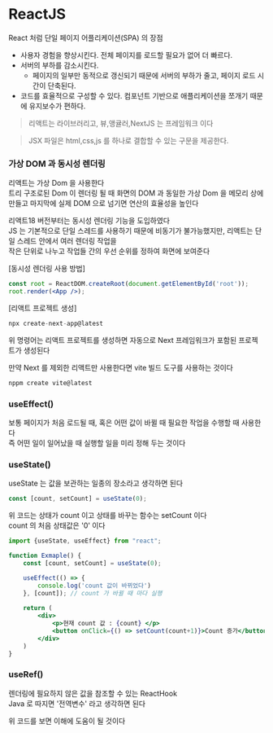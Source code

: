 # ReactJS
React 처럼 단일 페이지 어플리케이션(SPA) 의 장점
- 사용자 경험을 향상시킨다. 전체 페이지를 로드할 필요가 없어 더 빠르다.
- 서버의 부하를 감소시킨다.
  - 페이지의 일부만 동적으로 갱신되기 때문에 서버의 부하가 줄고, 페이지 로드 시간이 단축된다.
- 코드를 효율적으로 구성할 수 있다. 컴포넌트 기반으로 애플리케이션을 쪼개기 때문에 유지보수가 편하다.

> 리액트는 라이브러리고, 뷰,앵귤러,NextJS 는 프레임워크 이다 <br>

> JSX 파일은 html,css,js 를 하나로 결합할 수 있는 구문을 제공한다.

### 가상 DOM 과 동시성 렌더링
리액트는 가상 Dom 을 사용한다 <br>
트리 구조로된 Dom 이 렌더링 될 때 화면의 DOM 과 동일한 가상 Dom 을 메모리 상에 만들고 마지막에 실제 DOM 으로 넘기면 연산의 효율성을 높인다 <br>

리액트18 버전부터는 동시성 렌더링 기능을 도입하였다 <br>
JS 는 기본적으로 단일 스레드를 사용하기 때문에 비동기가 불가능했지만, 리액트는 단일 스레드 안에서 여러 렌더링 작업을 <br>
작은 단위로 나누고 작업들 간의 우선 순위를 정하여 화면에 보여준다 <br>

[동시성 렌더링 사용 방법]
```jsx
const root = ReactDOM.createRoot(document.getElementById('root'));
root.render(<App />);
```

[리액트 프로젝트 생성]
```jsx
npx create-next-app@latest
```

위 명령어는 리액트 프로젝트를 생성하면 자동으로 Next 프레임워크가 포함된 프로젝트가 생성된다 <br>

만약 Next 를 제외한 리액트만 사용한다면  vite 빌드 도구를 사용하는 것이다
```jsx
nppm create vite@latest
```

### useEffect()
보통 페이지가 처음 로드될 때, 혹은 어떤 값이 바뀔 때 필요한 작업을 수행할 때 사용한다 <br>
즉 어떤 일이 일어났을 때 실행할 일을 미리 정해 두는 것이다 <br>

### useState()
useState 는 값을 보관하는 일종의 장소라고 생각하면 된다 <br>
```jsx
const [count, setCount] = useState(0);
```

위 코드는 상태가 count 이고 상태를 바꾸는 함수는 setCount 이다 <br>
count 의 처음 상태값은 '0' 이다 <br>
```jsx
import {useState, useEffect} from "react";

function Exmaple() {
    const [count, setCount] = useState(0);

    useEffect(() => {
        console.log('count 값이 바뀌었다')
    }, [count]); // count 가 바뀔 때 마다 실행
    
    return (
        <div>
            <p>현재 count 값 : {count} </p>
            <button onClick={() => setCount(count+1)}>Count 증가</button>
        </div>
    )
}
```

### useRef()
렌더링에 필요하지 않은 값을 참조할 수 있는 ReactHook <br>
Java 로 따지면 '전역변수' 라고 생각하면 된다 <br>



위 코드를 보면 이해에 도움이 될 것이다 <br>

